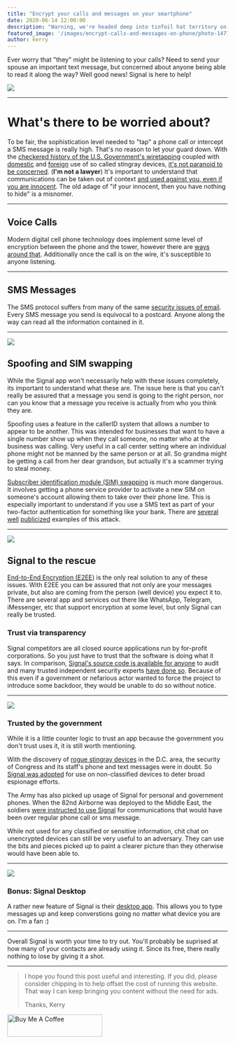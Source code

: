 ```yaml
---
title: "Encrypt your calls and messages on your smartphone"
date: 2020-06-14 12:00:00
description: "Warning, we're headed deep into tinfoil hat territory on this one. Keeping prying eyes and ears away from your mobile phone communications is easier than you probably think. "
featured_image: '/images/encrypt-calls-and-messages-on-phone/photo-1477244075012-5cc28286e465.png'
author: kerry
---
```


Ever worry that "they" might be listening to your calls? Need to send your spouse an important text message, but concerned about anyone being able to read it along the way? Well good news! Signal is here to help!

![](/images/encrypt-calls-and-messages-on-phone/photo-1524860769472-246b6afea403.jpeg)

---

# What's there to be worried about?

To be fair, the sophistication level needed to "tap" a phone call or intercept a SMS message is really high. That's no reason to let your guard down. With the [checkered history of the U.S. Government's wiretapping](https://www.aclu.org/other/myths-and-realities-about-patriot-act) coupled with [domestic](https://www.eff.org/pages/cell-site-simulatorsimsi-catchers) and [foreign](https://www.wired.com/story/dcs-stingray-dhs-surveillance/) use of so called stingray devices, [it's not paranoid to be concerned](https://www.aclu.org/issues/privacy-technology/surveillance-technologies/stingray-tracking-devices-whos-got-them). (**I'm not a lawyer**) It's important to understand that communications can be taken out of context [and used against you, even if you are innocent](https://www.youtube.com/watch?v=d-7o9xYp7eE). The old adage of "if your innocent, then you have nothing to hide" is a misnomer. 

---

## Voice Calls

Modern digital cell phone technology does implement some level of encryption between the phone and the tower, however there are [ways around that](https://arstechnica.com/information-technology/2018/06/lte-wireless-connections-used-by-billions-arent-as-secure-as-we-thought/). Additionally once the call is on the wire, it's susceptible to anyone listening.  

---

## SMS Messages

The SMS protocol suffers from many of the same [security issues of email](https://kerryhatcher.ghost.io/its-time-to-switch-to-a-new-email-provider/). Every SMS message you send is equivocal to a postcard. Anyone along the way can read all the information contained in it. 

---

![](/images/encrypt-calls-and-messages-on-phone/photo-1562831915-6524120efded.jpeg)

## Spoofing and SIM swapping

While the Signal app won't necessarily help with these issues completely, its important to understand what these are. The issue here is that you can't really be assured that a message you send is going to the right person, nor can you know that a message you receive is actually from who you think they are.

Spoofing uses a feature in the callerID system that allows a number to appear to be another. This was intended for businesses that want to have a single number show up when they call someone, no matter who at the business was calling. Very useful in a call center setting where an individual phone might not be manned by the same person or at all. So grandma might be getting a call from her dear grandson, but actually it's a scammer trying to steal money. 

[Subscriber identification module (SIM) swapping](https://www.consumer.ftc.gov/blog/2019/10/sim-swap-scams-how-protect-yourself) is much more dangerous. It involves getting a phone service provider to activate a new SIM on someone's account allowing them to take over their phone line. This is especially important to understand if you use a SMS text as part of your two-factor authentication for something like your bank. There are [several](https://www.vice.com/en_us/article/j5bpg7/sim-hijacking-t-mobile-stories) [well](https://cointelegraph.com/news/victim-of-24-million-sim-swap-case-writes-open-letter-to-fcc-chairman) [publicized](https://krebsonsecurity.com/2019/05/nine-charged-in-alleged-sim-swapping-ring/) examples of this attack. 


---


![](/images/encrypt-calls-and-messages-on-phone/signal-1.png)


## Signal to the rescue

[End-to-End Encryption (E2EE)](https://www.wired.com/2014/11/hacker-lexicon-end-to-end-encryption/) is the only real solution to any of these issues. With E2EE you can be assured that not only are your messages private, but also are coming from the person (well device) you expect it to. There are several app and services out there like WhatsApp, Telegram, iMessenger, etc that support encryption at some level, but only Signal can really be trusted. 

### Trust via transparency

Signal competitors are all closed source applications run by for-profit corporations. So you just have to trust that the software is doing what it says. In comparison, [Signal's source code is available for anyone](https://github.com/signalapp) to audit and many trusted independent security experts [have done so](https://eprint.iacr.org/2016/1013.pdf). Because of this even if a government or nefarious actor wanted to force the project to introduce some backdoor, they would be unable to do so without notice. 

---


![](/images/encrypt-calls-and-messages-on-phone/image-3.png)

### Trusted by the government

While it is a little counter logic to trust an app because the government you don't trust uses it, it is still worth mentioning.

With the discovery of [rogue stingray devices](https://www.wired.com/story/dcs-stingray-dhs-surveillance/) in the D.C. area, the security of Congress and its staff's phone and text messages were in doubt. So [Signal was adopted](https://www.wired.com/story/dcs-stingray-dhs-surveillance/) for use on non-classified devices to deter broad espionage efforts.

The Army has also picked up usage of Signal for personal and government phones. When the 82nd Airborne was deployed to the Middle East, the soldiers [were instructed to use Signal](https://www.militarytimes.com/flashpoints/2020/01/23/deployed-82nd-airborne-unit-told-to-use-these-encrypted-messaging-apps-on-government-cellphones/) for communications that would have been over regular phone call or sms message.  


While not used for any classified or sensitive information, chit chat on unencrypted devices can still be very useful to an adversary. They can use the bits and pieces picked up to paint a clearer picture than they otherwise would have been able to.   

---

![](/images/encrypt-calls-and-messages-on-phone/image-4.png)


### Bonus: Signal Desktop

A rather new feature of Signal is their [desktop app](https://signal.org/en/download/). This allows you to type messages up and keep converstions going no matter what device you are on. I'm a fan :) 

---

Overall Signal is worth your time to try out. You'll probably be suprised at how many of your contacts are already using it. Since its free, there really nothing to lose by giving it a shot. 

--- 

> I hope you found this post useful and interesting. If you did, please consider chipping in to help offset the cost of running this website. That way I can keep bringing you content without the need for ads.  
>   
> Thanks, Kerry

<a href="https://www.buymeacoffee.com/kerryhatcher" target="_blank"><img src="https://cdn.buymeacoffee.com/buttons/arial-green.png" alt="Buy Me A Coffee" style="height: 51px !important;width: 217px !important;" ></a>